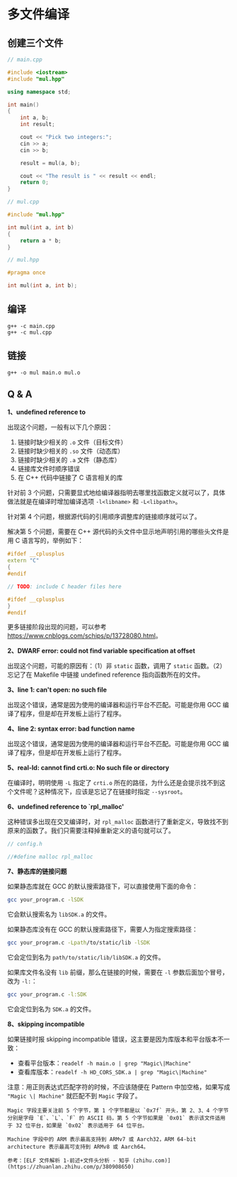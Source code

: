 # 多文件编译

## 创建三个文件

```cpp
// main.cpp

#include <iostream>
#include "mul.hpp"

using namespace std;

int main()
{
    int a, b;
    int result;

    cout << "Pick two integers:";
    cin >> a;
    cin >> b;

    result = mul(a, b);

    cout << "The result is " << result << endl;
    return 0;
}

```

```cpp
// mul.cpp

#include "mul.hpp"

int mul(int a, int b)
{
    return a * b;
}
```

```cpp
// mul.hpp

#pragma once

int mul(int a, int b);
```

## 编译

```shell
g++ -c main.cpp
g++ -c mul.cpp
```

## 链接

```shell
g++ -o mul main.o mul.o
```

## Q & A

**1、undefined reference to**

出现这个问题，一般有以下几个原因：

1. 链接时缺少相关的 `.o` 文件（目标文件）
2. 链接时缺少相关的 `.so` 文件（动态库）
3. 链接时缺少相关的 `.a` 文件（静态库）
4. 链接库文件时顺序错误
5. 在 C++ 代码中链接了 C 语言相关的库

针对前 3 个问题，只需要显式地给编译器指明去哪里找函数定义就可以了，具体做法就是在编译时增加编译选项 `-l<libname>` 和 `-L<libpath>`。

针对第 4 个问题，根据源代码的引用顺序调整库的链接顺序就可以了。

解决第 5 个问题，需要在 C++ 源代码的头文件中显示地声明引用的哪些头文件是用 C 语言写的，举例如下：

```cpp
#ifdef __cplusplus
extern "C"
{
#endif

// TODO: include C header files here

#ifdef __cplusplus
}
#endif
```

更多链接阶段出现的问题，可以参考 <https://www.cnblogs.com/schips/p/13728080.html>。

**2、DWARF error: could not find variable specification at offset**

出现这个问题，可能的原因有：（1）非 `static` 函数，调用了 `static` 函数。（2）忘记了在 Makefile 中链接 undefined reference 指向函数所在的文件。

**3、line 1: can't open: no such file**

出现这个错误，通常是因为使用的编译器和运行平台不匹配。可能是你用 GCC 编译了程序，但是却在开发板上运行了程序。

**4、line 2: syntax error: bad function name**

出现这个错误，通常是因为使用的编译器和运行平台不匹配。可能是你用 GCC 编译了程序，但是却在开发板上运行了程序。

**5、real-ld: cannot find crti.o: No such file or directory**

在编译时，明明使用 `-L` 指定了 `crti.o` 所在的路径，为什么还是会提示找不到这个文件呢？这种情况下，应该是忘记了在链接时指定 `--sysroot`。

**6、undefined reference to `rpl_malloc'**

这种错误多出现在交叉编译时，对 `rpl_malloc` 函数进行了重新定义，导致找不到原来的函数了。我们只需要注释掉重新定义的语句就可以了。

```cpp
// config.h

//#define malloc rpl_malloc
```

**7、静态库的链接问题**

如果静态库就在 GCC 的默认搜索路径下，可以直接使用下面的命令：

```bash
gcc your_program.c -lSDK
```

它会默认搜索名为 `libSDK.a` 的文件。

如果静态库没有在 GCC 的默认搜索路径下，需要人为指定搜索路径：

```bash
gcc your_program.c -Lpath/to/static/lib -lSDK
```

它会定位到名为 `path/to/static/lib/libSDK.a` 的文件。

如果库文件名没有 `lib` 前缀，那么在链接的时候，需要在 `-l` 参数后面加个冒号，改为 `-l:`：

```bash
gcc your_program.c -l:SDK
```

它会定位到名为 `SDK.a` 的文件。

**8、skipping incompatible**

如果链接时报 skipping incompatible 错误，这主要是因为库版本和平台版本不一致：

- 查看平台版本：`readelf -h main.o | grep "Magic\|Machine"`
- 查看库版本：`readelf -h HD_CORS_SDK.a | grep "Magic\|Machine"`

注意：用正则表达式匹配字符的时候，不应该随便在 Pattern 中加空格，如果写成 `"Magic \| Machine"` 就匹配不到 `Magic` 字段了。

```{note}
Magic 字段主要关注前 5 个字节，第 1 个字节都是以 `0x7f` 开头，第 2、3、4 个字节分别是字母 `E`、`L`、`F` 的 ASCII 码，第 5 个字节如果是 `0x01` 表示该文件适用于 32 位平台，如果是 `0x02` 表示适用于 64 位平台。

Machine 字段中的 ARM 表示最高支持到 ARMv7 或 Aarch32，ARM 64-bit architecture 表示最高可支持到 ARMv8 或 Aarch64。

参考：[ELF 文件解析 1-前述+文件头分析 - 知乎 (zhihu.com)](https://zhuanlan.zhihu.com/p/380908650)
```
